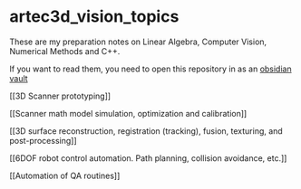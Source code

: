 # artec3d_vision_topics

These are my preparation notes on Linear Algebra, Computer Vision, Numerical Methods and C++. 

If you want to read them, you need to open this repository in as an [obsidian vault](https://obsidian.md/)

[[3D Scanner prototyping]]

[[Scanner math model simulation, optimization and calibration]]

[[3D surface reconstruction, registration (tracking), fusion, texturing, and post-processing]]

[[6DOF robot control automation. Path planning, collision avoidance, etc.]]

[[Automation of QA routines]]

